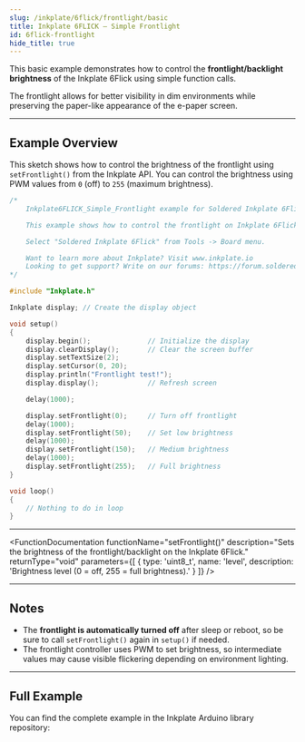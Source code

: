 ```yaml
---
slug: /inkplate/6flick/frontlight/basic
title: Inkplate 6FLICK – Simple Frontlight
id: 6flick-frontlight
hide_title: true
---
```


<SectionTitle title="Simple Frontlight Control" backgroundImage="/img/frontlight.jpg" />

This basic example demonstrates how to control the **frontlight/backlight brightness** of the Inkplate 6Flick using simple function calls.

The frontlight allows for better visibility in dim environments while preserving the paper-like appearance of the e-paper screen.

---

## Example Overview

This sketch shows how to control the brightness of the frontlight using `setFrontlight()` from the Inkplate API. You can control the brightness using PWM values from `0` (off) to `255` (maximum brightness).

```cpp
/*
    Inkplate6FLICK_Simple_Frontlight example for Soldered Inkplate 6Flick

    This example shows how to control the frontlight on Inkplate 6Flick.

    Select "Soldered Inkplate 6Flick" from Tools -> Board menu.

    Want to learn more about Inkplate? Visit www.inkplate.io
    Looking to get support? Write on our forums: https://forum.soldered.com/
*/

#include "Inkplate.h"

Inkplate display; // Create the display object

void setup()
{
    display.begin();              // Initialize the display
    display.clearDisplay();       // Clear the screen buffer
    display.setTextSize(2);
    display.setCursor(0, 20);
    display.println("Frontlight test!");
    display.display();            // Refresh screen

    delay(1000);

    display.setFrontlight(0);     // Turn off frontlight
    delay(1000);
    display.setFrontlight(50);    // Set low brightness
    delay(1000);
    display.setFrontlight(150);   // Medium brightness
    delay(1000);
    display.setFrontlight(255);   // Full brightness
}

void loop()
{
    // Nothing to do in loop
}
```

---

<FunctionDocumentation
  functionName="setFrontlight()"
  description="Sets the brightness of the frontlight/backlight on the Inkplate 6Flick."
  returnType="void"
  parameters={[
    { type: 'uint8_t', name: 'level', description: 'Brightness level (0 = off, 255 = full brightness).' }
  ]}
/>

---

## Notes

- The **frontlight is automatically turned off** after sleep or reboot, so be sure to call `setFrontlight()` again in `setup()` if needed.
- The frontlight controller uses PWM to set brightness, so intermediate values may cause visible flickering depending on environment lighting.

---

## Full Example

You can find the complete example in the Inkplate Arduino library repository:

<QuickLink 
  title="Inkplate6FLICK_Simple_Frontlight" 
  description="Basic usage example of the frontlight on Inkplate 6Flick." 
  url="https://github.com/SolderedElectronics/Inkplate-Arduino-library/blob/dev/examples/Inkplate6FLICK/Basic/Inkplate6FLICK_Simple_Frontlight/Inkplate6FLICK_Simple_Frontlight.ino" 
/>

